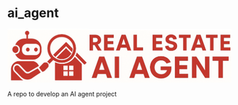 # ai_agent

<p align="center">
  <img src="./doc/resource/icon.png" alt="icon" width="1000"/>
</p>

A repo to develop an AI agent project